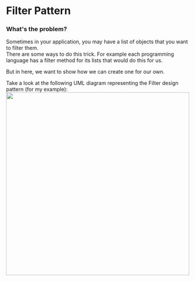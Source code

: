 # Filter Pattern

### What's the problem?
Sometimes in your application, you may have a list of objects that you want to filter them.<br />
There are some ways to do this trick. For example each programming language has a filter method for its lists
that would do this for us.

But in here, we want to show how we can create one for our own.
 
Take a look at the following UML diagram representing the Filter design pattern (for my example):
<img src="https://www.learn-it-with-examples.com/development/java/java-design-patterns/pictures/12-filter-java-design-pattern/1-filter-java-design-pattern-uml-diagram.png" width="500" />